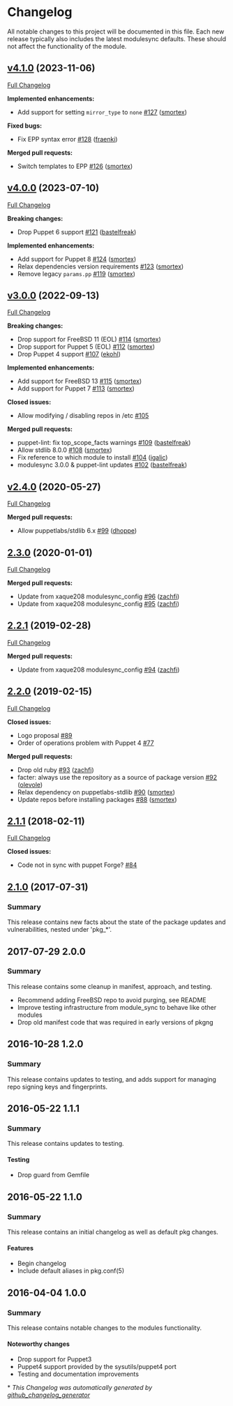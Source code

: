 # Changelog

All notable changes to this project will be documented in this file.
Each new release typically also includes the latest modulesync defaults.
These should not affect the functionality of the module.

## [v4.1.0](https://github.com/voxpupuli/puppet-pkgng/tree/v4.1.0) (2023-11-06)

[Full Changelog](https://github.com/voxpupuli/puppet-pkgng/compare/v4.0.0...v4.1.0)

**Implemented enhancements:**

- Add support for setting `mirror_type` to `none` [\#127](https://github.com/voxpupuli/puppet-pkgng/pull/127) ([smortex](https://github.com/smortex))

**Fixed bugs:**

- Fix EPP syntax error [\#128](https://github.com/voxpupuli/puppet-pkgng/pull/128) ([fraenki](https://github.com/fraenki))

**Merged pull requests:**

- Switch templates to EPP [\#126](https://github.com/voxpupuli/puppet-pkgng/pull/126) ([smortex](https://github.com/smortex))

## [v4.0.0](https://github.com/voxpupuli/puppet-pkgng/tree/v4.0.0) (2023-07-10)

[Full Changelog](https://github.com/voxpupuli/puppet-pkgng/compare/v3.0.0...v4.0.0)

**Breaking changes:**

- Drop Puppet 6 support [\#121](https://github.com/voxpupuli/puppet-pkgng/pull/121) ([bastelfreak](https://github.com/bastelfreak))

**Implemented enhancements:**

- Add support for Puppet 8 [\#124](https://github.com/voxpupuli/puppet-pkgng/pull/124) ([smortex](https://github.com/smortex))
- Relax dependencies version requirements [\#123](https://github.com/voxpupuli/puppet-pkgng/pull/123) ([smortex](https://github.com/smortex))
- Remove legacy `params.pp` [\#119](https://github.com/voxpupuli/puppet-pkgng/pull/119) ([smortex](https://github.com/smortex))

## [v3.0.0](https://github.com/voxpupuli/puppet-pkgng/tree/v3.0.0) (2022-09-13)

[Full Changelog](https://github.com/voxpupuli/puppet-pkgng/compare/v2.4.0...v3.0.0)

**Breaking changes:**

- Drop support for FreeBSD 11 \(EOL\) [\#114](https://github.com/voxpupuli/puppet-pkgng/pull/114) ([smortex](https://github.com/smortex))
- Drop support for Puppet 5 \(EOL\) [\#112](https://github.com/voxpupuli/puppet-pkgng/pull/112) ([smortex](https://github.com/smortex))
- Drop Puppet 4 support [\#107](https://github.com/voxpupuli/puppet-pkgng/pull/107) ([ekohl](https://github.com/ekohl))

**Implemented enhancements:**

- Add support for FreeBSD 13 [\#115](https://github.com/voxpupuli/puppet-pkgng/pull/115) ([smortex](https://github.com/smortex))
- Add support for Puppet 7 [\#113](https://github.com/voxpupuli/puppet-pkgng/pull/113) ([smortex](https://github.com/smortex))

**Closed issues:**

- Allow modifying / disabling repos in /etc [\#105](https://github.com/voxpupuli/puppet-pkgng/issues/105)

**Merged pull requests:**

- puppet-lint: fix top\_scope\_facts warnings [\#109](https://github.com/voxpupuli/puppet-pkgng/pull/109) ([bastelfreak](https://github.com/bastelfreak))
- Allow stdlib 8.0.0 [\#108](https://github.com/voxpupuli/puppet-pkgng/pull/108) ([smortex](https://github.com/smortex))
- Fix reference to which module to install [\#104](https://github.com/voxpupuli/puppet-pkgng/pull/104) ([igalic](https://github.com/igalic))
- modulesync 3.0.0 & puppet-lint updates [\#102](https://github.com/voxpupuli/puppet-pkgng/pull/102) ([bastelfreak](https://github.com/bastelfreak))

## [v2.4.0](https://github.com/voxpupuli/puppet-pkgng/tree/v2.4.0) (2020-05-27)

[Full Changelog](https://github.com/voxpupuli/puppet-pkgng/compare/2.3.0...v2.4.0)

**Merged pull requests:**

- Allow puppetlabs/stdlib 6.x [\#99](https://github.com/voxpupuli/puppet-pkgng/pull/99) ([dhoppe](https://github.com/dhoppe))

## [2.3.0](https://github.com/voxpupuli/puppet-pkgng/tree/2.3.0) (2020-01-01)

[Full Changelog](https://github.com/voxpupuli/puppet-pkgng/compare/2.2.1...2.3.0)

**Merged pull requests:**

- Update from xaque208 modulesync\_config [\#96](https://github.com/voxpupuli/puppet-pkgng/pull/96) ([zachfi](https://github.com/zachfi))
- Update from xaque208 modulesync\_config [\#95](https://github.com/voxpupuli/puppet-pkgng/pull/95) ([zachfi](https://github.com/zachfi))

## [2.2.1](https://github.com/voxpupuli/puppet-pkgng/tree/2.2.1) (2019-02-28)

[Full Changelog](https://github.com/voxpupuli/puppet-pkgng/compare/2.2.0...2.2.1)

**Merged pull requests:**

- Update from xaque208 modulesync\_config [\#94](https://github.com/voxpupuli/puppet-pkgng/pull/94) ([zachfi](https://github.com/zachfi))

## [2.2.0](https://github.com/voxpupuli/puppet-pkgng/tree/2.2.0) (2019-02-15)

[Full Changelog](https://github.com/voxpupuli/puppet-pkgng/compare/2.1.1...2.2.0)

**Closed issues:**

- Logo proposal [\#89](https://github.com/voxpupuli/puppet-pkgng/issues/89)
- Order of operations problem with Puppet 4 [\#77](https://github.com/voxpupuli/puppet-pkgng/issues/77)

**Merged pull requests:**

- Drop old ruby [\#93](https://github.com/voxpupuli/puppet-pkgng/pull/93) ([zachfi](https://github.com/zachfi))
- facter: always use the repository as a source of package version [\#92](https://github.com/voxpupuli/puppet-pkgng/pull/92) ([olevole](https://github.com/olevole))
- Relax dependency on puppetlabs-stdlib [\#90](https://github.com/voxpupuli/puppet-pkgng/pull/90) ([smortex](https://github.com/smortex))
- Update repos before installing packages [\#88](https://github.com/voxpupuli/puppet-pkgng/pull/88) ([smortex](https://github.com/smortex))

## [2.1.1](https://github.com/voxpupuli/puppet-pkgng/tree/2.1.1) (2018-02-11)

[Full Changelog](https://github.com/voxpupuli/puppet-pkgng/compare/2.1.0...2.1.1)

**Closed issues:**

- Code not in sync with puppet Forge? [\#84](https://github.com/voxpupuli/puppet-pkgng/issues/84)

## [2.1.0](https://github.com/voxpupuli/puppet-pkgng/tree/2.2.1) (2017-07-31)
### Summary
This release contains new facts about the state of the package updates and vulnerabilities, nested under 'pkg_*'.

## 2017-07-29 2.0.0
### Summary
This release contains some cleanup in manifest, approach, and testing.

* Recommend adding FreeBSD repo to avoid purging, see README
* Improve testing infrastructure from module_sync to behave like other modules
* Drop old manifest code that was required in early versions of pkgng

## 2016-10-28 1.2.0
### Summary
This release contains updates to testing, and adds support for managing repo
signing keys and fingerprints.


## 2016-05-22 1.1.1
### Summary
This release contains updates to testing.

#### Testing
 - Drop guard from Gemfile

## 2016-05-22 1.1.0
### Summary
This release contains an initial changelog as well as default pkg changes.

#### Features
  - Begin changelog
  - Include default aliases in pkg.conf(5)

## 2016-04-04 1.0.0
### Summary
This release contains notable changes to the modules functionality.

#### Noteworthy changes
  - Drop support for Puppet3
  - Puppet4 support provided by the sysutils/puppet4 port
  - Testing and documentation improvements


\* *This Changelog was automatically generated by [github_changelog_generator](https://github.com/github-changelog-generator/github-changelog-generator)*
